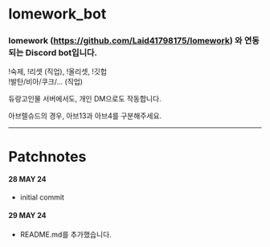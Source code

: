 # lomework_bot

### lomework (https://github.com/Laid41798175/lomework) 와 연동되는 Discord bot입니다.
!숙제, !리셋 (직업), !올리셋, !깃헙   
!발탄/비아/쿠크/... (직업)   

듀랑고인물 서버에서도, 개인 DM으로도 작동합니다.   

아브렐슈드의 경우, 아브13과 아브4를 구분해주세요.

--- 

# Patchnotes   
#### 28 MAY 24
 - initial commit
#### 29 MAY 24
 - README.md를 추가했습니다.